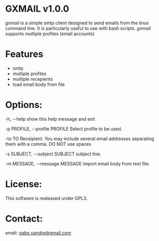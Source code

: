# GXMAIL v1.0.0  

*gxmail* is a simple smtp client designed to send emails from the linux command line.
It is particularly useful to use with bash scripts. 
*gxmail* supports multiple profiles (email accounts)

# Features
* smtp
* multiple profiles
* multiple recepients
* load email body from file

# Options:
  -h, --help            show this help message and exit
  
  -p PROFILE, --profile PROFILE
                        Select profile to be used.
                        
  -to TO                Receipient. You may include several email addresses
                        separating them with a comma. DO NOT use spaces
                        
  -s SUBJECT, --subject SUBJECT
                        subject line.
                        
  -m MESSAGE, --message MESSAGE
                        Import email body from text file.
                        

# License:

This software is realeased under GPL3.

# Contact:

email: gabo.xandre@gmail.com
